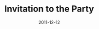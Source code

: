 ---
layout: media
category: media
title: "Invitation to the Party"
date: 2011-12-12
description: "Brian Tome talks about extending the invitation."
tag: 
 - tome
 - christmas
 - invitation
yt-embed-url: "//www.youtube.com/embed/-agQ8CuC2ps"
video: "http://s3.amazonaws.com/crossroads-media/other-media/video/rsvp03.mp4"
video-poster: "http://s3.amazonaws.com/crossroads-media/images/rsvp03_still.jpg"
---